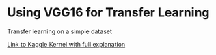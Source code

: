 # Using VGG16 for Transfer Learning #
Transfer learning on a simple dataset

[Link to Kaggle Kernel with full explanation](https://www.kaggle.com/gabrielloye/pytorch-vgg16-natural-images)
